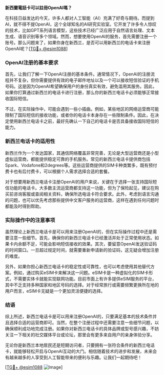 **新西蘭電話卡可以註冊OpenAI嗎？**

在科技日益发达的今天，许多人都对人工智能（AI）充满了好奇与期待。而提到AI，就不得不提OpenAI，这个全球知名的AI研究实验室。它开发了许多令人惊叹的技术，比如GPT系列语言模型，这些技术已经广泛应用于自然语言处理、文本生成、语音识别等多个领域。然而，想要使用OpenAI的服务，首先需要注册一个账号。那么问题来了，如果你身在新西兰，是否可以用新西兰的电话卡来注册OpenAI呢？[[TG💪+ @esim1088](https://t.me/s/esim1088)]

### OpenAI注册的基本要求

首先，让我们了解一下OpenAI注册的基本条件。通常情况下，OpenAI的注册流程并不复杂，但你需要提供有效的电子邮件地址以及一个可以接收短信验证的手机号码。这是因为OpenAI希望确保用户的身份真实有效，避免滥用其服务。因此，如果你打算通过新西兰的电话卡进行注册，那么你的新西兰电话卡必须能够正常接收国际短信。

不过，在实际操作中，可能会遇到一些小插曲。例如，某些地区的网络运营商可能限制了国际短信的接收功能，或者你的电话卡本身存在一些限制条件。因此，在决定使用新西兰电话卡之前，最好先确认一下自己的电话卡是否具备接收国际短信的能力。

### 新西兰电话卡的适用性

新西兰作为一个发达国家，其通信网络覆盖非常完善，无论是大型运营商还是小型虚拟运营商，都能提供稳定可靠的手机服务。常见的新西兰电话卡提供商包括Spark、Vodafone和2degrees等。这些运营商提供的SIM卡种类繁多，既有预付费卡也有后付费卡，可以根据个人需求选择合适的套餐。

对于想要用新西兰电话卡注册OpenAI的用户来说，关键在于选择一张支持国际短信功能的电话卡。大多数主流运营商都支持这一功能，但为了保险起见，建议在购买前咨询客服或查阅相关资料，确保所选电话卡符合要求。此外，考虑到语言沟通的问题，也可以优先考虑那些提供中文客户服务的运营商，这样在遇到任何问题时都能及时得到帮助。

### 实际操作中的注意事项

虽然理论上新西兰电话卡是可以用来注册OpenAI的，但在实际操作过程中还是需要注意一些细节。首先，确保你的新西兰电话卡已经激活并处于正常使用状态。如果卡内余额不足，可能会影响短信接收的效果。其次，要留意OpenAI发送验证码的时间窗口。一旦超过规定时间，就需要重新申请新的验证码，这无疑会增加注册的难度。

另外，如果你担心新西兰电话卡的稳定性或可靠性，也可以考虑使用其他替代方案。例如，通过购买eSIM卡来解决这一问题。eSIM卡是一种虚拟化的SIM卡形式，不需要实体卡就能实现联网功能。目前市面上有许多提供eSIM服务的平台，其中不乏支持多种国家和地区号码的选择。对于经常旅行或需要频繁更换所在地的用户而言，eSIM卡无疑是一个更加灵活便捷的选择。

### 结语

综上所述，新西兰电话卡是可以用来注册OpenAI的，只要满足基本的技术条件并且选择合适的运营商即可。当然，在整个注册过程中还需要注意一些细节问题，以确保顺利成功地完成注册。如果你对新西兰电话卡的具体品牌或型号感兴趣，不妨关注一下相关的社交媒体平台或论坛，那里会有更多来自用户的亲身体验分享。

无论你是新西兰本地居民还是短期访问者，只要拥有一张符合条件的新西兰电话卡，就能够轻松开启与OpenAI互动的大门。相信随着技术的进步和发展，未来会有越来越多的人享受到人工智能带来的便利与乐趣。让我们一起期待吧！

[[TG💪+ @esim1088](https://t.me/s/esim1088) ![Image](https://i.postimg.cc/4NQfJmqS/Snipaste-2025-05-13-00-14-12.png)]